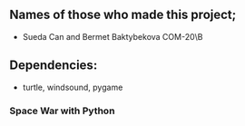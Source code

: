 ## Names of those who made this project;
  * Sueda Can and Bermet Baktybekova COM-20\B

## Dependencies:
  * turtle, windsound, pygame

### Space War with Python
